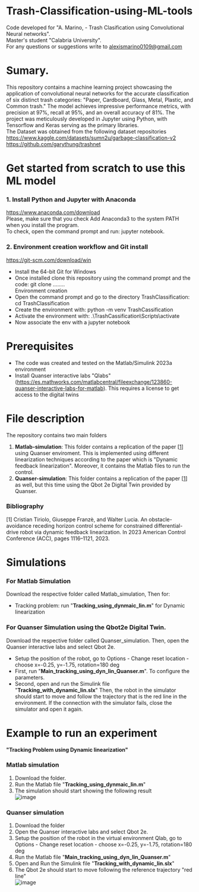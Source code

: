 # Trash-Classification-using-ML-tools

Code developed for "A. Marino, - Trash Clasification using Convolutional Neural networks".  
Master's student "Calabria University".  
For any questions or suggestions write to alexismarino0109@gmail.com

# Sumary.
This repository contains a machine learning project showcasing the application of convolutional neural networks for the accurate classification of six distinct trash categories: "Paper, Cardboard, Glass, Metal, Plastic, and Common trash." The model achieves impressive performance metrics, with precision at 97%, recall at 95%, and an overall accuracy of 81%. The project was meticulously developed in Jupyter using Python, with Tensorflow and Keras serving as the primary libraries.  
The Dataset was obtained from the following dataset repositories  
https://www.kaggle.com/datasets/sumn2u/garbage-classification-v2  
https://github.com/garythung/trashnet

# Get started from scratch to use this ML model
### 1. Install Python and Jupyter with Anaconda  
https://www.anaconda.com/download  
Please, make sure that you check Add Anaconda3 to the system PATH when you install the program.  
To check, open the command prompt and run: jupyter notebook.  
### 2. Environment creation workflow and Git install
https://git-scm.com/download/win  
- Install the 64-bit Git for Windows
- Once installed clone this repository using the  command prompt and the code: git clone ........  
Environment creation 
- Open the command prompt and go to the directory TrashClassification: cd TrashClassification
- Create the environment with: python -m venv TrashCassification
- Activate the environment with: .\TrashCassification\Scripts\activate
- Now associate the env with a jupyter notebook 

# Prerequisites
- The code was created and tested on the Matlab/Simulink 2023a environment
- Install Quanser interactive labs "Qlabs" (https://es.mathworks.com/matlabcentral/fileexchange/123860-quanser-interactive-labs-for-matlab). This requires a license to get access to the digital twins 
# File description
The repository contains two main folders  
1. **Matlab-simulation**: This folder contains a replication of the paper [[1](https://ieeexplore.ieee.org/document/9956741)] using Quanser enviroment. This is implemented using different linearization techniques according to the paper which is "Dynamic feedback linearization". Moreover, it contains the Matlab files to run the control. 
2. **Quanser-simulation**: This folder contains a replication of the paper [[1](https://ieeexplore.ieee.org/document/9956741)] as well, but this time using the Qbot 2e Digital Twin provided by Quanser.
### Bibliography  
[1] Cristian Tiriolo, Giuseppe Franzè, and Walter Lucia. An obstacle-avoidance receding horizon control scheme for constrained differential-drive robot via dynamic feedback linearization. In 2023 American Control Conference (ACC), pages 1116–1121, 2023.

# Simulations 
### For Matlab Simulation  
Download the respective folder called Matlab_simulation, Then for:
- Tracking problem: run "**Tracking_using_dynmaic_lin.m**" for Dynamic linearization
### For Quanser Simulation using the Qbot2e Digital Twin.
Download the respective folder called Quanser_simulation. Then, open the Quanser interactive labs and select Qbot 2e.

- Setup the position of the robot, go to Options - Change reset location - choose x=-0.25, y=-1.75, rotation=180 deg
- First, run "**Main_tracking_using_dyn_lin_Quanser.m**". To configure the parameters.
- Second, open and run the Simulink file "**Tracking_with_dynamic_lin.slx**" Then, the robot in the simulator should start to move and follow the trajectory that is the red line in the environment. If the connection with the simulator fails, close the simulator and open it again.

# Example to run an experiment  
**"Tracking Problem using Dynamic linearization"**
### Matlab simulation 
1. Download the folder. 
2. Run the Matlab file  "**Tracking_using_dynmaic_lin.m**"
3. The simulation should start showing the following result  
![image](https://github.com/fercho-0109/RHC-Tracking-Trajectory-with-Obstacle-Avoidance/assets/40362695/9da97de6-8f37-4604-bd6f-a36ef1451159)
### Quanser simulation
1. Download the folder
2. Open the Quanser interactive labs and select Qbot 2e.
3. Setup the position of the robot in the virtual environment Qlab, go to Options - Change reset location - choose x=-0.25, y=-1.75, rotation=180 deg
4. Run the Matlab file "**Main_tracking_using_dyn_lin_Quanser.m**"
5. Open and Run the Simulink file "**Tracking_with_dynamic_lin.slx**"
6. The Qbot 2e should start to move following the reference trajectory "red line"  
![image](https://github.com/PreCyseGroup/RHC-Tracking-Trajectory-with-Obstacle-Avoidance/assets/40362695/855b62e5-6ebd-4bf2-a85c-3464a9948a70)







  


